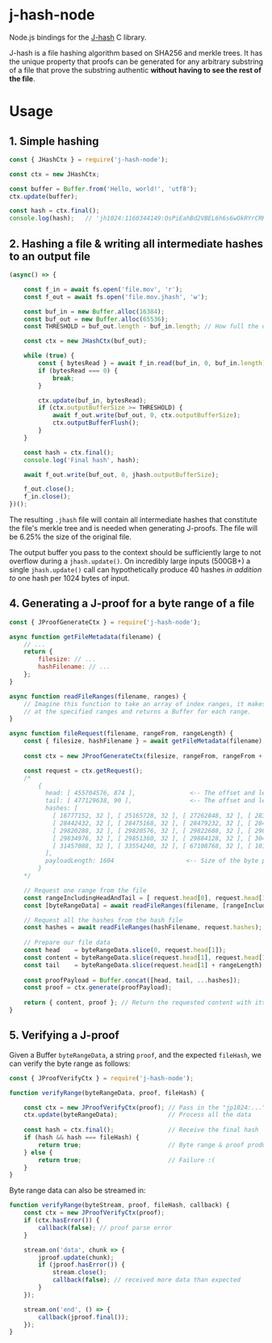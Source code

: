 j-hash-node
===========

Node.js bindings for the [J-hash](https://github.com/bartjoyce/j-hash) C library.

J-hash is a file hashing algorithm based on SHA256 and merkle trees. It has the unique property that proofs can be generated for any arbitrary substring of a file that prove the substring authentic **without having to see the rest of the file**.

# Usage

## 1. Simple hashing

```javascript
const { JHashCtx } = require('j-hash-node');

const ctx = new JHashCtx;

const buffer = Buffer.from('Hello, world!', 'utf8');
ctx.update(buffer);

const hash = ctx.final();
console.log(hash);   // 'jh1024:1160344149:OsPiEahBd2VBEL6h6s6wOkRYrCRK0tUBM+YZFo5SaKA='
```

## 2. Hashing a file & writing all intermediate hashes to an output file

```javascript
(async() => {

    const f_in = await fs.open('file.mov', 'r');
    const f_out = await fs.open('file.mov.jhash', 'w');

    const buf_in = new Buffer.alloc(16384);
    const buf_out = new Buffer.alloc(65536);
    const THRESHOLD = buf_out.length - buf_in.length; // How full the output buffer becomes before we flush it

    const ctx = new JHashCtx(buf_out);

    while (true) {
        const { bytesRead } = await f_in.read(buf_in, 0, buf_in.length);
        if (bytesRead === 0) {
            break;
        }

        ctx.update(buf_in, bytesRead);
        if (ctx.outputBufferSize >= THRESHOLD) {
            await f_out.write(buf_out, 0, ctx.outputBufferSize);
            ctx.outputBufferFlush();
        }
    }

    const hash = ctx.final();
    console.log('Final hash', hash);

    await f_out.write(buf_out, 0, jhash.outputBufferSize);

    f_out.close();
    f_in.close();
})();
```

The resulting `.jhash` file will contain all intermediate hashes that constitute the file's merkle tree and is needed when generating J-proofs. The file will be 6.25% the size of the original file.

The output buffer you pass to the context should be sufficiently large to not overflow during a `jhash.update()`. On incredibly large inputs (500GB+) a single `jhash.update()` call can hypothetically produce 40 hashes *in addition to* one hash per 1024 bytes of input.

## 4. Generating a J-proof for a byte range of a file

```javascript
const { JProofGenerateCtx } = require('j-hash-node');

async function getFileMetadata(filename) {
    // ...
    return {
        filesize: // ...
        hashFilename: // ...
    };
}

async function readFileRanges(filename, ranges) {
    // Imagine this function to take an array of index ranges, it makes a request for the file's content
    // at the specified ranges and returns a Buffer for each range.
}

async function fileRequest(filename, rangeFrom, rangeLength) {
    const { filesize, hashFilename } = await getFileMetadata(filename);
    
    const ctx = new JProofGenerateCtx(filesize, rangeFrom, rangeFrom + rangeLength);

    const request = ctx.getRequest();
    /*
        {
          head: [ 455704576, 874 ],               <-- The offset and length of the head
          tail: [ 477129638, 90 ],                <-- The offset and length of the tail
          hashes: [
            [ 16777152, 32 ], [ 25165728, 32 ], [ 27262848, 32 ], [ 28311392, 32 ],
            [ 28442432, 32 ], [ 28475168, 32 ], [ 28479232, 32 ], [ 28481248, 32 ],
            [ 29820288, 32 ], [ 29820576, 32 ], [ 29822688, 32 ], [ 29826784, 32 ],   <-- The offset and length of the hashes we need
            [ 29834976, 32 ], [ 29851360, 32 ], [ 29884128, 32 ], [ 30408512, 32 ],
            [ 31457088, 32 ], [ 33554240, 32 ], [ 67108768, 32 ], [ 101003040, 32 ]
          ],
          payloadLength: 1604                    <-- Size of the byte payload of the proof
        }
    */

    // Request one range from the file
    const rangeIncludingHeadAndTail = [ request.head[0], request.head[1] + rangeLength + request.tail[1] ];
    const [byteRangeData] = await readFileRanges(filename, [rangeIncludingHeadAndTail]);

    // Request all the hashes from the hash file
    const hashes = await readFileRanges(hashFilename, request.hashes);
    
    // Prepare our file data
    const head    = byteRangeData.slice(0, request.head[1]);
    const content = byteRangeData.slice(request.head[1], request.head[1] + rangeLength);
    const tail    = byteRangeData.slice(request.head[1] + rangeLength);
    
    const proofPayload = Buffer.concat([head, tail, ...hashes]);
    const proof = ctx.generate(proofPayload);
    
    return { content, proof }; // Return the requested content with its proof
}
```

## 5. Verifying a J-proof

Given a Buffer `byteRangeData`, a string `proof`, and the expected `fileHash`, we can verify the byte range as follows:

```javascript
const { JProofVerifyCtx } = require('j-hash-node');

function verifyRange(byteRangeData, proof, fileHash) {

    const ctx = new JProofVerifyCtx(proof); // Pass in the "jp1024:..." proof string
    ctx.update(byteRangeData);              // Process all the data
    
    const hash = ctx.final();               // Receive the final hash
    if (hash && hash === fileHash) {
        return true;                        // Byte range & proof produce correct hash
    } else {
        return true;                        // Failure :(
    }
}

```

Byte range data can also be streamed in:

```javascript
function verifyRange(byteStream, proof, fileHash, callback) {
    const ctx = new JProofVerifyCtx(proof);
    if (ctx.hasError()) {
        callback(false); // proof parse error
    }

    stream.on('data', chunk => {
        jproof.update(chunk);
        if (jproof.hasError()) {
            stream.close();
            callback(false); // received more data than expected
        }
    });

    stream.on('end', () => {
        callback(jproof.final());
    });
}
```

